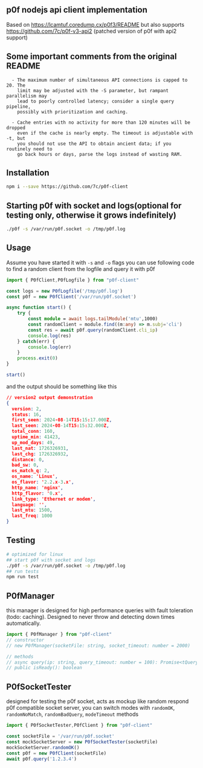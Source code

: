## p0f nodejs api client implementation
Based on https://lcamtuf.coredump.cx/p0f3/README but also supports https://github.com/7c/p0f-v3-api2 (patched version of p0f with api2 support)


## Some important comments from the original README
```
  - The maximum number of simultaneous API connections is capped to 20. The
    limit may be adjusted with the -S parameter, but rampant parallelism may
    lead to poorly controlled latency; consider a single query pipeline,
    possibly with prioritization and caching.

  - Cache entries with no activity for more than 120 minutes will be dropped
    even if the cache is nearly empty. The timeout is adjustable with -t, but
    you should not use the API to obtain ancient data; if you routinely need to
    go back hours or days, parse the logs instead of wasting RAM.
```

## Installation
```bash
npm i --save https://github.com/7c/p0f-client
```
## Starting p0f with socket and logs(optional for testing only, otherwise it grows indefinitely)
```bash
./p0f -s /var/run/p0f.socket -o /tmp/p0f.log
```

## Usage
Assume you have started it with `-s` and `-o` flags you can use following code to find a random client from the logfile and query it with p0f

```typescript
import { P0fClient,P0fLogfile } from "p0f-client"

const logs = new P0fLogfile('/tmp/p0f.log')
const p0f = new P0fClient('/var/run/p0f.socket')

async function start() {
    try {
        const module = await logs.tailModule('mtu',1000)
        const randomClient = module.find((m:any) => m.subj='cli')
        const res = await p0f.query(randomClient.cli_ip)
        console.log(res)
    } catch(err) {
        console.log(err)
    }
    process.exit(0)
}

start()
```

and the output should be something like this
```json
// version2 output demonstration
{
  version: 2,
  status: 16,
  first_seen: 2024-08-14T15:15:17.000Z,
  last_seen: 2024-08-14T15:15:32.000Z,
  total_conn: 160,
  uptime_min: 41423,
  up_mod_days: 49,
  last_nat: 1726326931,
  last_chg: 1726326932,
  distance: 0,
  bad_sw: 0,
  os_match_q: 2,
  os_name: 'Linux',
  os_flavor: '2.2.x-3.x',
  http_name: 'nginx',
  http_flavor: '0.x',
  link_type: 'Ethernet or modem',
  language: '',
  last_mtu: 1500,
  last_freq: 1000
}
```


## Testing
```bash
# optimized for linux
## start p0f with socket and logs
./p0f -s /var/run/p0f.socket -o /tmp/p0f.log
## run tests
npm run test
```

## P0fManager
this manager is designed for high performance queries with fault toleration (todo: caching). Designed to never throw and detecting down times automatically.
```typescript
import { P0fManager } from "p0f-client"
// constructor
// new P0fManager(socketFile: string, socket_timeout: number = 2000)

// methods
// async query(ip: string, query_timeout: number = 100): Promise<tQueryResponse | string>
// public isReady(): boolean
```

## P0fSocketTester
designed for testing the p0f socket, acts as mockup like random respond p0f compatible socket server, you can switch modes with `randomOK`, `randomNoMatch`, `randomBadQuery`, `modeTimeout` methods

```typescript
import { P0fSocketTester,P0fClient } from "p0f-client"

const socketFile = '/var/run/p0f.socket'
const mockSocketServer = new P0fSocketTester(socketFile)
mockSocketServer.randomOK()
const p0f = new P0fClient(socketFile)
await p0f.query('1.2.3.4')
```